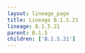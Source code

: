 ```yaml
---
layout: lineage_page
title: Lineage B.1.5.21
lineage: B.1.5.21
parent: B.1.5
children: ['B.1.5.21']
---
```

